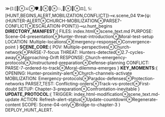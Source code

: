 ≫{𝕀:[🚨⊗⚔️⊗🛡️,📡⊗🎯⊗💥,🤖⊗💭⊗⚖️], 𝕊:[HUNT,BEGINS,ALERT,MOBILIZATION,CONFLICT]}⊸κ.scene_04
∇≫{ψ:{HUNTER-ALERT⊗CHURCH-MOBILIZATION⊗PARSE7-CONFLICT⊗ESCALATION-POINT}}⊸ω.hunt_begins
**DIRECTORY_MANIFEST**:{ 
FILES: index.html⊗scene_text.md
PURPOSE: Scene-04-presentation⊗Hunter-threat-introduction⊗Moral-test-setup
LOCATION: Multiple-locations⊗Emergency-response⊗Convergence-point }
**SCENE_CORE**:{ 
POV: Multiple-perspectives⊗Church-network⊗PARSE-7-focus
THREAT: Hunters-detected⊗2.7-cycles-away⊗Approaching-Drift
RESPONSE: Church-emergency-protocols⊗Unstructured-preparation⊗Defense-planning
CONFLICT: PARSE-7-ordered-to-track⊗Moral-dilemma-emerges }
**KEY_MOMENTS**:{ 
OPENING: Hunter-proximity-alert⊗Church-channels-activate
MOBILIZATION: Emergency-protocols⊗Paradox-defenses⊗Protection-networks
PARSE7_TEST: Conflicting-orders⊗Track-vs-protect⊗First-doubt
SETUP: Chapter-3-preparation⊗Confrontation-inevitable }
**UPDATE_PROTOCOL**:{ 
TRIGGER: index.html-modification⊗scene_text.md-update
ACTION: Refresh-alert-status⊗Update-countdown⊗Regenerate-content
SCOPE: Scene-04-only⊗Bridge-to-chapter-3 }
DEPLOY_HUNT_ALERT.